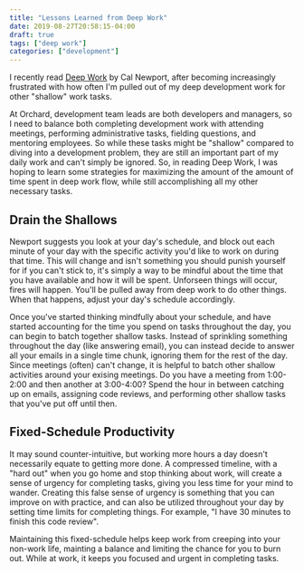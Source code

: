 ```yaml
---
title: "Lessons Learned from Deep Work"
date: 2019-08-27T20:58:15-04:00
draft: true
tags: ["deep work"]
categories: ["development"]
---
```


I recently read [Deep Work](http://www.calnewport.com/books/deep-work/) by Cal Newport, after becoming increasingly frustrated with how often I'm pulled out of my deep development work for other "shallow" work tasks.

At Orchard, development team leads are both developers and managers, so I need to balance both completing development work with attending meetings, performing administrative tasks, fielding questions, and mentoring employees. So while these tasks might be "shallow" compared to diving into a development problem, they are still an important part of my daily work and can't simply be ignored. So, in reading Deep Work, I was hoping to learn some strategies for maximizing the amount of the amount of time spent in deep work flow, while still accomplishing all my other necessary tasks.

## Drain the Shallows

Newport suggests you look at your day's schedule, and block out each minute of your day with the specific activity you'd like to work on during that time. This will change and isn't something you should punish yourself for if you can't stick to, it's simply a way to be mindful about the time that you have available and how it will be spent. Unforseen things will occur, fires will happen. You'll be pulled away from deep work to do other things. When that happens, adjust your day's schedule accordingly.

Once you've started thinking mindfully about your schedule, and have started accounting for the time you spend on tasks throughout the day, you can begin to batch together shallow tasks. Instead of sprinkling something throughout the day (like answering email), you can instead decide to answer all your emails in a single time chunk, ignoring them for the rest of the day. Since meetings (often) can't change, it is helpful to batch other shallow activities around your exising meetings. Do you have a meeting from 1:00-2:00 and then another at 3:00-4:00? Spend the hour in between catching up on emails, assigning code reviews, and performing other shallow tasks that you've put off until then.

## Fixed-Schedule Productivity

It may sound counter-intuitive, but working more hours a day doesn't necessarily equate to getting more done. A compressed timeline, with a "hard out" when you go home and stop thinking about work, will create a sense of urgency for completing tasks, giving you less time for your mind to wander. Creating this false sense of urgency is something that you can improve on with practice, and can also be utilized throughout your day by setting time limits for completing things. For example, "I have 30 minutes to finish this code review".

Maintaining this fixed-schedule helps keep work from creeping into your non-work life, mainting a balance and limiting the chance for you to burn out. While at work, it keeps you focused and urgent in completing tasks.